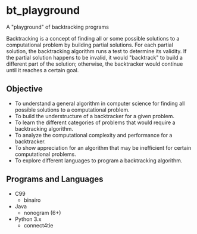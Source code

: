 # bt_playground
A "playground" of backtracking programs

Backtracking is a concept of finding all or some possible solutions to a computational problem by building partial solutions. 
For each partial solution, the backtracking algorithm runs a test to determine its validity. If the 
partial solution happens to be invalid, it would "backtrack" to build a different part of the solution; 
otherwise, the backtracker would continue until it reaches a certain goal. 

## Objective 
* To understand a general algorithm in computer science for finding all possible solutions to a computational problem. 
* To build the understructure of a backtracker for a given problem.
* To learn the different categories of problems that would require a backtracking algorithm.
* To analyze the computational complexity and performance for a backtracker. 
* To show appreciation for an algorithm that may be inefficient for certain computational problems. 
* To explore different languages to program a backtracking algorithm.

## Programs and Languages 
* C99
  + binairo
* Java
  + nonogram (6+)
* Python 3.x
  + connect4tie
 
